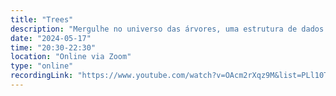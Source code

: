 ```yaml
---
title: "Trees"
description: "Mergulhe no universo das árvores, uma estrutura de dados fundamental para resolver problemas hierárquicos e organizacionais. Descubra seus conceitos, tipos e aplicações práticas no mundo da computação!"
date: "2024-05-17"
time: "20:30-22:30"
location: "Online via Zoom"
type: "online"
recordingLink: "https://www.youtube.com/watch?v=OAcm2rXqz9M&list=PLl10TyPY67Jgbh4QdRlRKr-7PjB9i5hWg"
---
```

